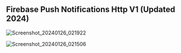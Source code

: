 ## Firebase Push Notifications Http V1 (Updated 2024)

![Screenshot_20240126_021922](https://github.com/realityexpander/FirebasePushNotificationsHttpV1/assets/5157474/d039e474-b722-4145-8394-d5d11c3c1a9f)


![Screenshot_20240126_021506](https://github.com/realityexpander/FirebasePushNotificationsHttpV1/assets/5157474/d379f090-43be-472c-a104-e3fba1908637)
